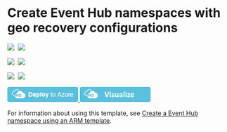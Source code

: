 # Create Event Hub namespaces with geo recovery configurations

<IMG SRC="https://azurequickstartsservice.blob.core.windows.net/badges/201-eventhub-create-namespace-geo-recoveryconfiguration/PublicLastTestDate.svg" />&nbsp;
<IMG SRC="https://azurequickstartsservice.blob.core.windows.net/badges/201-eventhub-create-namespace-geo-recoveryconfiguration/PublicDeployment.svg" />&nbsp;

<IMG SRC="https://azurequickstartsservice.blob.core.windows.net/badges/201-eventhub-create-namespace-geo-recoveryconfiguration/FairfaxLastTestDate.svg" />&nbsp;
<IMG SRC="https://azurequickstartsservice.blob.core.windows.net/badges/201-eventhub-create-namespace-geo-recoveryconfiguration/FairfaxDeployment.svg" />&nbsp;

<IMG SRC="https://azurequickstartsservice.blob.core.windows.net/badges/201-eventhub-create-namespace-geo-recoveryconfiguration/BestPracticeResult.svg" />&nbsp;
<IMG SRC="https://azurequickstartsservice.blob.core.windows.net/badges/201-eventhub-create-namespace-geo-recoveryconfiguration/CredScanResult.svg" />&nbsp;

<a href="https://portal.azure.com/#create/Microsoft.Template/uri/https%3A%2F%2Fraw.githubusercontent.com%2FAzure%2Fazure-quickstart-templates%2Fmaster%2F201-eventhub-create-namespace-geo-recoveryconfiguration%2Fazuredeploy.json" target="_blank">
    <img src="https://raw.githubusercontent.com/Azure/azure-quickstart-templates/master/1-CONTRIBUTION-GUIDE/images/deploytoazure.png"/>
</a>

<a href="http://armviz.io/#/?load=https%3A%2F%2Fraw.githubusercontent.com%2FAzure%2Fazure-quickstart-templates%2Fmaster%2F201-eventhub-create-namespace-geo-recoveryconfiguration%2Fazuredeploy.json" target="_blank">
    <img src="https://raw.githubusercontent.com/Azure/azure-quickstart-templates/master/1-CONTRIBUTION-GUIDE/images/visualizebutton.png"/>
</a>

For information about using this template, see [Create a Event Hub namespace using an ARM template](http://azure.microsoft.com/documentation/articles/service-bus-resource-manager-namespace-event-hub/).

